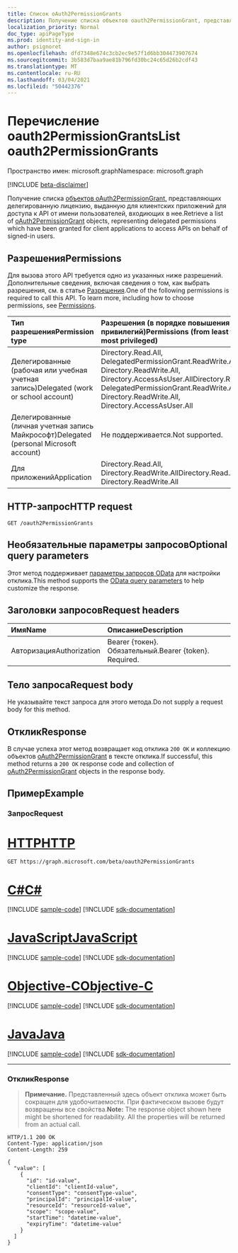 ```yaml
---
title: Список oAuth2PermissionGrants
description: Получение списка объектов oauth2PermissionGrant, представляющих делегированную дотации разрешений.
localization_priority: Normal
doc_type: apiPageType
ms.prod: identity-and-sign-in
author: psignoret
ms.openlocfilehash: dfd7348e674c3cb2ec9e57f1d6bb304473907674
ms.sourcegitcommit: 3b583d7baa9ae81b796fd30bc24c65d26b2cdf43
ms.translationtype: MT
ms.contentlocale: ru-RU
ms.lasthandoff: 03/04/2021
ms.locfileid: "50442376"
---
```

# <a name="list-oauth2permissiongrants"></a><span data-ttu-id="9d97e-103">Перечисление oauth2PermissionGrants</span><span class="sxs-lookup"><span data-stu-id="9d97e-103">List oauth2PermissionGrants</span></span>

<span data-ttu-id="9d97e-104">Пространство имен: microsoft.graph</span><span class="sxs-lookup"><span data-stu-id="9d97e-104">Namespace: microsoft.graph</span></span>

[!INCLUDE [beta-disclaimer](../../includes/beta-disclaimer.md)]

<span data-ttu-id="9d97e-105">Получение списка [объектов oAuth2PermissionGrant,](../resources/oauth2permissiongrant.md) представляющих делегированную лицензию, выданную для клиентских приложений для доступа к API от имени пользователей, входиющих в нее.</span><span class="sxs-lookup"><span data-stu-id="9d97e-105">Retrieve a list of [oAuth2PermissionGrant](../resources/oauth2permissiongrant.md) objects, representing delegated permissions which have been granted for client applications to access APIs on behalf of signed-in users.</span></span>

## <a name="permissions"></a><span data-ttu-id="9d97e-106">Разрешения</span><span class="sxs-lookup"><span data-stu-id="9d97e-106">Permissions</span></span>

<span data-ttu-id="9d97e-p101">Для вызова этого API требуется одно из указанных ниже разрешений. Дополнительные сведения, включая сведения о том, как выбрать разрешения, см. в статье [Разрешения](/graph/permissions-reference).</span><span class="sxs-lookup"><span data-stu-id="9d97e-p101">One of the following permissions is required to call this API. To learn more, including how to choose permissions, see [Permissions](/graph/permissions-reference).</span></span>

|<span data-ttu-id="9d97e-109">Тип разрешения</span><span class="sxs-lookup"><span data-stu-id="9d97e-109">Permission type</span></span>      | <span data-ttu-id="9d97e-110">Разрешения (в порядке повышения привилегий)</span><span class="sxs-lookup"><span data-stu-id="9d97e-110">Permissions (from least to most privileged)</span></span>              |
|:--------------------|:---------------------------------------------------------|
|<span data-ttu-id="9d97e-111">Делегированные (рабочая или учебная учетная запись)</span><span class="sxs-lookup"><span data-stu-id="9d97e-111">Delegated (work or school account)</span></span> | <span data-ttu-id="9d97e-112">Directory.Read.All, DelegatedPermissionGrant.ReadWrite.All, Directory.ReadWrite.All, Directory.AccessAsUser.All</span><span class="sxs-lookup"><span data-stu-id="9d97e-112">Directory.Read.All, DelegatedPermissionGrant.ReadWrite.All, Directory.ReadWrite.All, Directory.AccessAsUser.All</span></span>    |
|<span data-ttu-id="9d97e-113">Делегированные (личная учетная запись Майкрософт)</span><span class="sxs-lookup"><span data-stu-id="9d97e-113">Delegated (personal Microsoft account)</span></span> | <span data-ttu-id="9d97e-114">Не поддерживается.</span><span class="sxs-lookup"><span data-stu-id="9d97e-114">Not supported.</span></span>    |
|<span data-ttu-id="9d97e-115">Для приложений</span><span class="sxs-lookup"><span data-stu-id="9d97e-115">Application</span></span> | <span data-ttu-id="9d97e-116">Directory.Read.All, Directory.ReadWrite.All</span><span class="sxs-lookup"><span data-stu-id="9d97e-116">Directory.Read.All, Directory.ReadWrite.All</span></span> |

## <a name="http-request"></a><span data-ttu-id="9d97e-117">HTTP-запрос</span><span class="sxs-lookup"><span data-stu-id="9d97e-117">HTTP request</span></span>

<!-- { "blockType": "ignored" } -->

```http
GET /oauth2PermissionGrants
```

## <a name="optional-query-parameters"></a><span data-ttu-id="9d97e-118">Необязательные параметры запросов</span><span class="sxs-lookup"><span data-stu-id="9d97e-118">Optional query parameters</span></span>

<span data-ttu-id="9d97e-119">Этот метод поддерживает [параметры запросов OData](/graph/query_parameters) для настройки отклика.</span><span class="sxs-lookup"><span data-stu-id="9d97e-119">This method supports the [OData query parameters](/graph/query_parameters) to help customize the response.</span></span>

## <a name="request-headers"></a><span data-ttu-id="9d97e-120">Заголовки запросов</span><span class="sxs-lookup"><span data-stu-id="9d97e-120">Request headers</span></span>

| <span data-ttu-id="9d97e-121">Имя</span><span class="sxs-lookup"><span data-stu-id="9d97e-121">Name</span></span> | <span data-ttu-id="9d97e-122">Описание</span><span class="sxs-lookup"><span data-stu-id="9d97e-122">Description</span></span> |
|:----------|:----------|
| <span data-ttu-id="9d97e-123">Авторизация</span><span class="sxs-lookup"><span data-stu-id="9d97e-123">Authorization</span></span>  | <span data-ttu-id="9d97e-p102">Bearer {токен}. Обязательный.</span><span class="sxs-lookup"><span data-stu-id="9d97e-p102">Bearer {token}. Required.</span></span> |

## <a name="request-body"></a><span data-ttu-id="9d97e-126">Тело запроса</span><span class="sxs-lookup"><span data-stu-id="9d97e-126">Request body</span></span>

<span data-ttu-id="9d97e-127">Не указывайте текст запроса для этого метода.</span><span class="sxs-lookup"><span data-stu-id="9d97e-127">Do not supply a request body for this method.</span></span>

## <a name="response"></a><span data-ttu-id="9d97e-128">Отклик</span><span class="sxs-lookup"><span data-stu-id="9d97e-128">Response</span></span>

<span data-ttu-id="9d97e-129">В случае успеха этот метод возвращает код отклика `200 OK` и коллекцию объектов [oAuth2PermissionGrant](../resources/oauth2permissiongrant.md) в тексте отклика.</span><span class="sxs-lookup"><span data-stu-id="9d97e-129">If successful, this method returns a `200 OK` response code and collection of [oAuth2PermissionGrant](../resources/oauth2permissiongrant.md) objects in the response body.</span></span>

## <a name="example"></a><span data-ttu-id="9d97e-130">Пример</span><span class="sxs-lookup"><span data-stu-id="9d97e-130">Example</span></span>

### <a name="request"></a><span data-ttu-id="9d97e-131">Запрос</span><span class="sxs-lookup"><span data-stu-id="9d97e-131">Request</span></span>

# <a name="http"></a>[<span data-ttu-id="9d97e-132">HTTP</span><span class="sxs-lookup"><span data-stu-id="9d97e-132">HTTP</span></span>](#tab/http)
<!-- {
  "blockType": "request",
  "name": "list_oauth2permissiongrants"
}-->

```msgraph-interactive
GET https://graph.microsoft.com/beta/oauth2PermissionGrants
```
# <a name="c"></a>[<span data-ttu-id="9d97e-133">C#</span><span class="sxs-lookup"><span data-stu-id="9d97e-133">C#</span></span>](#tab/csharp)
[!INCLUDE [sample-code](../includes/snippets/csharp/list-oauth2permissiongrants-csharp-snippets.md)]
[!INCLUDE [sdk-documentation](../includes/snippets/snippets-sdk-documentation-link.md)]

# <a name="javascript"></a>[<span data-ttu-id="9d97e-134">JavaScript</span><span class="sxs-lookup"><span data-stu-id="9d97e-134">JavaScript</span></span>](#tab/javascript)
[!INCLUDE [sample-code](../includes/snippets/javascript/list-oauth2permissiongrants-javascript-snippets.md)]
[!INCLUDE [sdk-documentation](../includes/snippets/snippets-sdk-documentation-link.md)]

# <a name="objective-c"></a>[<span data-ttu-id="9d97e-135">Objective-C</span><span class="sxs-lookup"><span data-stu-id="9d97e-135">Objective-C</span></span>](#tab/objc)
[!INCLUDE [sample-code](../includes/snippets/objc/list-oauth2permissiongrants-objc-snippets.md)]
[!INCLUDE [sdk-documentation](../includes/snippets/snippets-sdk-documentation-link.md)]

# <a name="java"></a>[<span data-ttu-id="9d97e-136">Java</span><span class="sxs-lookup"><span data-stu-id="9d97e-136">Java</span></span>](#tab/java)
[!INCLUDE [sample-code](../includes/snippets/java/list-oauth2permissiongrants-java-snippets.md)]
[!INCLUDE [sdk-documentation](../includes/snippets/snippets-sdk-documentation-link.md)]

---


### <a name="response"></a><span data-ttu-id="9d97e-137">Отклик</span><span class="sxs-lookup"><span data-stu-id="9d97e-137">Response</span></span>

> <span data-ttu-id="9d97e-p103">**Примечание.** Представленный здесь объект отклика может быть сокращен для удобочитаемости. При фактическом вызове будут возвращены все свойства.</span><span class="sxs-lookup"><span data-stu-id="9d97e-p103">**Note:** The response object shown here might be shortened for readability. All the properties will be returned from an actual call.</span></span>

<!-- {
  "blockType": "response",
  "truncated": true,
  "@odata.type": "microsoft.graph.oAuth2PermissionGrant",
  "isCollection": true
} -->

```http
HTTP/1.1 200 OK
Content-Type: application/json
Content-Length: 259

{
  "value": [
    {
      "id": "id-value",
      "clientId": "clientId-value",
      "consentType": "consentType-value",
      "principalId": "principalId-value",
      "resourceId": "resourceId-value",
      "scope": "scope-value",
      "startTime": "datetime-value",
      "expiryTime": "datetime-value"
    }
  ]
}
```

<!-- uuid: 8fcb5dbc-d5aa-4681-8e31-b001d5168d79
2015-10-25 14:57:30 UTC -->
<!--
{
  "type": "#page.annotation",
  "description": "List oauth2PermissionGrants",
  "keywords": "",
  "section": "documentation",
  "tocPath": "",
  "suppressions": [
  ]
}
-->



